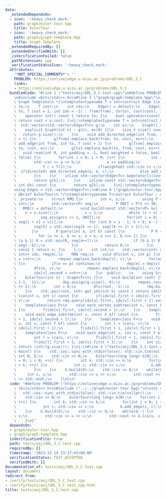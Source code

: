 ```yaml
---
data:
  _extendedDependsOn:
  - icon: ':heavy_check_mark:'
    path: graph/euler-tour.hpp
    title: EulerTour
  - icon: ':heavy_check_mark:'
    path: graph/graph-template.hpp
    title: Graph Template
  _extendedRequiredBy: []
  _extendedVerifiedWith: []
  _isVerificationFailed: false
  _pathExtension: cpp
  _verificationStatusIcon: ':heavy_check_mark:'
  attributes:
    '*NOT_SPECIAL_COMMENTS*': ''
    PROBLEM: https://onlinejudge.u-aizu.ac.jp/problems/GRL_5_C
    links:
    - https://onlinejudge.u-aizu.ac.jp/problems/GRL_5_C
  bundledCode: "#line 1 \"tests/aoj/GRL_5_C.test.cpp\"\n#define PROBLEM \"https://onlinejudge.u-aizu.ac.jp/problems/GRL_5_C\"\
    \n#include <bits/stdc++.h>\n#line 3 \"graph/graph-template.hpp\"\n/**\n * @brief\
    \ Graph Template\n */\ntemplate<typename T = int>\nstruct Edge {\n    int from,\
    \ to;\n    T cost;\n    int idx;\n    Edge() = default;\n    Edge(int from, int\
    \ to, T cost = 1, int idx = -1) : from(from), to(to), cost(cost), idx(idx) {}\n\
    \    operator int() const { return to; }\n    bool operator<(const Edge& o) const{\
    \ return cost < o.cost; }\n};\ntemplate<typename T = int>\nstruct Graph {\n  \
    \  std::vector<std::vector<Edge<T>>> g;\n    int es;\n    Graph() = default;\n\
    \    explicit Graph(int n) : g(n), es(0) {}\n    size_t size() const {\n     \
    \   return g.size();\n    }\n    void add_directed_edge(int from, int to, T cost\
    \ = 1) {\n        g[from].emplace_back(from, to, cost, es++);\n    }\n    void\
    \ add_edge(int from, int to, T cost = 1) {\n        g[from].emplace_back(from,\
    \ to, cost, es);\n        g[to].emplace_back(to, from, cost, es++);\n    }\n \
    \   void read(int M, int padding = -1, bool weighted = false, bool directed =\
    \ false) {\n        for(int i = 0; i < M; i++) {\n            int a, b;\n    \
    \        std::cin >> a >> b;\n            a += padding;\n            b += padding;\n\
    \            T c = T(1);\n            if(weighted) std::cin >> c;\n          \
    \  if(directed) add_directed_edge(a, b, c);\n            else add_edge(a, b, c);\n\
    \        }\n    }\n    inline std::vector<Edge<T>> &operator[](const int &k) {\n\
    \        return g[k];\n    }\n    inline const std::vector<Edge<T>> &operator[](const\
    \ int &k) const {\n        return g[k];\n    }\n};\ntemplate<typename T = int>\n\
    using Edges = std::vector<Edge<T>>;\n#line 4 \"graph/euler-tour.hpp\"\n/**\n *\
    \ @brief EulerTour\n */\ntemplate<typename T>\nstruct EulerTour : Graph<T> {\n\
    \  private:\n    struct RMQ {\n        int n, s;\n        using P = std::pair<int,\
    \ int>;\n        std::vector<P> seg;\n        P UNIT = P(1 << 30, -1);\n     \
    \   RMQ() = default;\n        void build(const std::vector<P> &v) {\n        \
    \    n = v.size();\n            s = 1;\n            while (s < n) s <<= 1;\n \
    \           seg.assign(s << 1, UNIT);\n            for(int i = 0; i < n; i++)\
    \ seg[i + s] = v[i];\n            for (int k = s - 1; k > 0; k--) {\n        \
    \        seg[k] = std::min(seg[k << 1], seg[(k << 1) + 1]);\n            }\n \
    \       }\n        P query(int a, int b) const {\n            P R = UNIT;\n  \
    \          for (a += s, b += s; a < b; a >>= 1, b >>= 1) {\n                if\
    \ (a & 1) R = std::min(R, seg[a++]);\n                if (b & 1) R = std::min(R,\
    \ seg[--b]);\n            }\n            return R;\n        }\n        int size()\
    \ const { return n; }\n    };\n    int cnt;\n    std::vector<int> dep;\n    std::vector<std::pair<int,\
    \ int>> idx, rmqvec;\n    RMQ rmq;\n    void dfs(int v, int p) {\n        idx[v].first\
    \ = cnt++;\n        rmqvec.emplace_back(dep[v], v);\n        for(auto &e : g[v])\
    \ {\n            if(e == p) continue;\n            dep[e] = dep[v] + 1;\n    \
    \        dfs(e, v);\n            rmqvec.emplace_back(dep[v], v);\n        }\n\
    \        idx[v].second = cnt++;\n    }\n  public:   \n    using Graph<T>::g;\n\
    \    EulerTour(int n) : Graph<T>(n) {}\n    void build(int root) {\n        idx.assign(g.size(),\
    \ {-1, -1});\n        dep.assign(g.size(), 0);\n        rmqvec.reserve((int)g.size()\
    \ << 1);\n        cnt = 0;\n        dfs(root, -1);\n        rmq.build(rmqvec);\n\
    \    }\n    std::pair<int, int> get_idx(int k) const { return idx[k]; }\n    int\
    \ lca(int u, int v) const {\n        if(idx[u].first > idx[v].first) std::swap(u,\
    \ v);\n        return rmq.query(idx[u].first, idx[v].first + 1).second;\n    }\n\
    \    template<class F>\n    void each_vertex_subtree(int v, const F &f) const\
    \ {\n        f(idx[v].first, idx[v].second + 1);\n    }\n    template<class F>\n\
    \    void each_edge_subtree(int v, const F &f) const {\n        f(idx[v].first\
    \ + 1, idx[v].second + 1);\n    }\n    template<class F>\n    void each_vertex(int\
    \ u, int v, const F &f) const {\n        int l = lca(u, v);\n        f(idx[l].first,\
    \ idx[u].first + 1);\n        f(idx[l].first + 1, idx[v].first + 1);\n    }\n\
    \    template<class F>\n    void each_edge(int u, int v, const F &f) const {\n\
    \        int l = lca(u, v);\n        f(idx[l].first + 1, idx[u].first + 1);\n\
    \        f(idx[l].first + 1, idx[v].first + 1);\n    }\n    int size() const {\
    \ return (int)(g.size()); }\n};\n#line 4 \"tests/aoj/GRL_5_C.test.cpp\"\n\nint\
    \ main() {\n    std::ios::sync_with_stdio(false); std::cin.tie(nullptr);\n   \
    \ int N, Q;\n    std::cin >> N;\n    EulerTour<long long> G(N);\n    for(int i\
    \ = 0; i < N; ++i) {\n        int k; std::cin >> k;\n        for(int j = 0; j\
    \ < k; ++j) {\n            int c; std::cin >> c;\n            G.add_edge(i, c);\n\
    \        }\n    }\n    G.build(0);\n    std::cin >> Q;\n    while(Q--) {\n   \
    \     int u, v;\n        std::cin >> u >> v;\n        std::cout << G.lca(u, v)\
    \ << std::endl;\n    }\n}\n"
  code: "#define PROBLEM \"https://onlinejudge.u-aizu.ac.jp/problems/GRL_5_C\"\n#include\
    \ <bits/stdc++.h>\n#include \"../../graph/euler-tour.hpp\"\n\nint main() {\n \
    \   std::ios::sync_with_stdio(false); std::cin.tie(nullptr);\n    int N, Q;\n\
    \    std::cin >> N;\n    EulerTour<long long> G(N);\n    for(int i = 0; i < N;\
    \ ++i) {\n        int k; std::cin >> k;\n        for(int j = 0; j < k; ++j) {\n\
    \            int c; std::cin >> c;\n            G.add_edge(i, c);\n        }\n\
    \    }\n    G.build(0);\n    std::cin >> Q;\n    while(Q--) {\n        int u,\
    \ v;\n        std::cin >> u >> v;\n        std::cout << G.lca(u, v) << std::endl;\n\
    \    }\n}"
  dependsOn:
  - graph/euler-tour.hpp
  - graph/graph-template.hpp
  isVerificationFile: true
  path: tests/aoj/GRL_5_C.test.cpp
  requiredBy: []
  timestamp: '2023-12-19 23:17:41+09:00'
  verificationStatus: TEST_ACCEPTED
  verifiedWith: []
documentation_of: tests/aoj/GRL_5_C.test.cpp
layout: document
redirect_from:
- /verify/tests/aoj/GRL_5_C.test.cpp
- /verify/tests/aoj/GRL_5_C.test.cpp.html
title: tests/aoj/GRL_5_C.test.cpp
---
```

